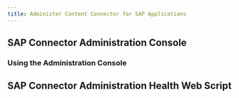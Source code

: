 ```yaml
---
title: Administer Content Connector for SAP Applications
---
```


## SAP Connector Administration Console
### Using the Administration Console
## SAP Connector Administration Health Web Script